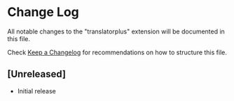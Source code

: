 # Change Log
All notable changes to the "translatorplus" extension will be documented in this file.

Check [Keep a Changelog](http://keepachangelog.com/) for recommendations on how to structure this file.

## [Unreleased]
- Initial release